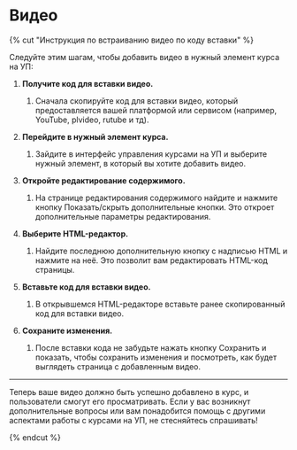 # Видео

{% cut "Инструкция по встраиванию видео по коду вставки" %}

Следуйте этим шагам, чтобы добавить видео в нужный элемент курса на УП:

1. **Получите код для вставки видео.**

    1. Сначала скопируйте код для вставки видео, который предоставляется вашей платформой или сервисом (например, YouTube, plvideo, rutube и тд).

1. **Перейдите в нужный элемент курса.**

    1. Зайдите в интерфейс управления курсами на УП и выберите нужный элемент, в который вы хотите добавить видео.

1. **Откройте редактирование содержимого.**

    1. На странице редактирования содержимого найдите и нажмите кнопку Показать/скрыть дополнительные кнопки. Это откроет дополнительные параметры редактирования.

1. **Выберите HTML-редактор.**

    1. Найдите последнюю дополнительную кнопку с надписью HTML и нажмите на неё. Это позволит вам редактировать HTML-код страницы.

1. **Вставьте код для вставки видео.**

    1. В открывшемся HTML-редакторе вставьте ранее скопированный код для вставки видео.

1. **Сохраните изменения.**

    1. После вставки кода не забудьте нажать кнопку Сохранить и показать, чтобы сохранить изменения и посмотреть, как будет выглядеть страница с добавленным видео.

---

Теперь ваше видео должно быть успешно добавлено в курс, и пользователи смогут его просматривать. Если у вас возникнут дополнительные вопросы или вам понадобится помощь с другими аспектами работы с курсами на УП, не стесняйтесь спрашивать!

{% endcut %}